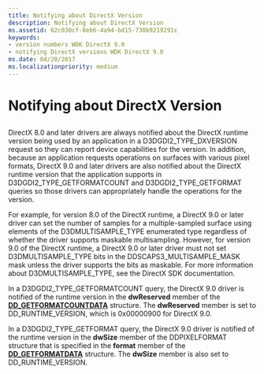 ```yaml
---
title: Notifying about DirectX Version
description: Notifying about DirectX Version
ms.assetid: 62c030cf-8eb6-4a94-bd15-730b9219291c
keywords:
- version numbers WDK DirectX 9.0
- notifying DirectX versions WDK DirectX 9.0
ms.date: 04/20/2017
ms.localizationpriority: medium
---
```


# Notifying about DirectX Version


## <span id="ddk_notifying_about_directx_version_gg"></span><span id="DDK_NOTIFYING_ABOUT_DIRECTX_VERSION_GG"></span>


DirectX 8.0 and later drivers are always notified about the DirectX runtime version being used by an application in a D3DGDI2\_TYPE\_DXVERSION request so they can report device capabilities for the version. In addition, because an application requests operations on surfaces with various pixel formats, DirectX 9.0 and later drivers are also notified about the DirectX runtime version that the application supports in D3DGDI2\_TYPE\_GETFORMATCOUNT and D3DGDI2\_TYPE\_GETFORMAT queries so those drivers can appropriately handle the operations for the version.

For example, for version 8.0 of the DirectX runtime, a DirectX 9.0 or later driver can set the number of samples for a multiple-sampled surface using elements of the D3DMULTISAMPLE\_TYPE enumerated type regardless of whether the driver supports maskable multisampling. However, for version 9.0 of the DirectX runtime, a DirectX 9.0 or later driver must not set D3DMULTISAMPLE\_TYPE bits in the DDSCAPS3\_MULTISAMPLE\_MASK mask unless the driver supports the bits as maskable. For more information about D3DMULTISAMPLE\_TYPE, see the DirectX SDK documentation.

In a D3DGDI2\_TYPE\_GETFORMATCOUNT query, the DirectX 9.0 driver is notified of the runtime version in the **dwReserved** member of the [**DD\_GETFORMATCOUNTDATA**](https://msdn.microsoft.com/library/windows/hardware/ff551566) structure. The **dwReserved** member is set to DD\_RUNTIME\_VERSION, which is 0x00000900 for DirectX 9.0.

In a D3DGDI2\_TYPE\_GETFORMAT query, the DirectX 9.0 driver is notified of the runtime version in the **dwSize** member of the DDPIXELFORMAT structure that is specified in the **format** member of the [**DD\_GETFORMATDATA**](https://msdn.microsoft.com/library/windows/hardware/ff551569) structure. The **dwSize** member is also set to DD\_RUNTIME\_VERSION.

 

 





